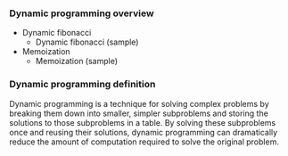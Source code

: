 ### Dynamic programming overview

- Dynamic fibonacci
  - Dynamic fibonacci (sample)
- Memoization
  - Memoization (sample)

### Dynamic programming definition

Dynamic programming is a technique for solving complex problems by breaking them down into smaller, simpler subproblems and storing the solutions to those subproblems in a table. By solving these subproblems once and reusing their solutions, dynamic programming can dramatically reduce the amount of computation required to solve the original problem.